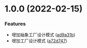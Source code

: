 # 1.0.0 (2022-02-15)


### Features

* 增加抽象工厂设计模式 ([ad9a31b](https://gitee.com/fewang/ts-design-patterns/commits/ad9a31b91e44f719ac78158a48008ad0c0c71b5c))
* 增加工厂设计模式 ([a72d747](https://gitee.com/fewang/ts-design-patterns/commits/a72d74758acfcf219956cce9b60deeedf1be92df))



